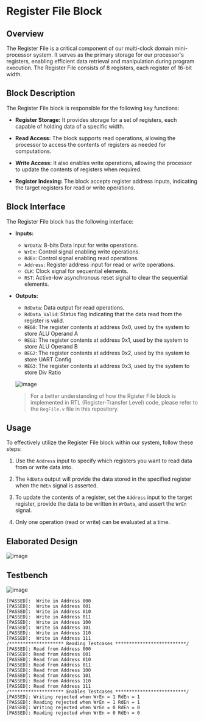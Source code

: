 # Register File Block

## Overview
The Register File is a critical component of our multi-clock domain mini-processor system. It serves as the primary storage for our processor's registers, enabling efficient data retrieval and manipulation during program execution. 
The Register File consists of 8 registers, each register of 16-bit width.


## Block Description
The Register File block is responsible for the following key functions:

- **Register Storage:** It provides storage for a set of registers, each capable of holding data of a specific width.

- **Read Access:** The block supports read operations, allowing the processor to access the contents of registers as needed for computations.

- **Write Access:** It also enables write operations, allowing the processor to update the contents of registers when required.

- **Register Indexing:** The block accepts register address inputs, indicating the target registers for read or write operations.

## Block Interface
The Register File block has the following interface:

- **Inputs:**
  - `WrData`: 8-bits Data input for write operations.
  - `WrEn`: Control signal enabling write operations.
  - `RdEn`: Control signal enabling read operations.
  - `Address`: Register address input for read or write operations.
  - `CLK`: Clock signal for sequential elements.
  - `RST`: Active-low asynchronous reset signal to clear the sequential elements.

- **Outputs:**
  - `RdData`: Data output for read operations.
  - `RdData_Valid`: Status flag indicating that the data read from the register is valid.
  - `REG0`: The register contents at address 0x0, used by the system to store ALU Operand A
  - `REG1`: The register contents at address 0x1, used by the system to store ALU Operand B
  - `REG2`: The register contents at address 0x2, used by the system to store UART Config
  - `REG3`: The register contents at address 0x3, used by the system to store Div Ratio
 
  ![image](https://github.com/AhmedAmrAbdellatif1/Multi-Clock-Domain-System/assets/140100601/fcefdc49-c7f5-49ff-bae6-ab6169afaa6f)

  > For a better understanding of how the Rgister File block is implemented in RTL (Register-Transfer Level) code, please refer to the `RegFile.v` file in this repository.


## Usage
To effectively utilize the Register File block within our system, follow these steps:

1. Use the `Address` input to specify which registers you want to read data from or write data into.

2. The `RdData` output will provide the data stored in the specified register when the `RdEn` signal is asserted.

3. To update the contents of a register, set the `Address` input to the target register, provide the data to be written in `WrData`, and assert the `WrEn` signal.

4. Only one operation (read or write) can be evaluated at a time.

## Elaborated Design

![image](https://github.com/AhmedAmrAbdellatif1/Multi-Clock-Domain-System/assets/140100601/1e8efb0f-a027-4d24-9e7d-a0fea8e9899e)

## Testbench

![image](https://github.com/AhmedAmrAbdellatif1/Multi-Clock-Domain-System/assets/140100601/da78748f-1381-44da-b3cf-c388d6be6760)

```
[PASSED]:  Write in Address 000
[PASSED]:  Write in Address 001
[PASSED]:  Write in Address 010
[PASSED]:  Write in Address 011
[PASSED]:  Write in Address 100
[PASSED]:  Write in Address 101
[PASSED]:  Write in Address 110
[PASSED]:  Write in Address 111
/******************** Reading Testcases **************************/
[PASSED]: Read from Address 000
[PASSED]: Read from Address 001
[PASSED]: Read from Address 010
[PASSED]: Read from Address 011
[PASSED]: Read from Address 100
[PASSED]: Read from Address 101
[PASSED]: Read from Address 110
[PASSED]: Read from Address 111
/******************** Enables Testcases **************************/
[PASSED]: Writing rejected when WrEn = 1 RdEn = 1
[PASSED]: Reading rejected when WrEn = 1 RdEn = 1
[PASSED]: Writing rejected when WrEn = 0 RdEn = 0
[PASSED]: Reading rejected when WrEn = 0 RdEn = 0
```


